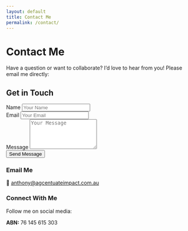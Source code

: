 ```yaml
---
layout: default
title: Contact Me
permalink: /contact/
---
```


<div class="contact-header">
  <h1>Contact Me</h1>
</div>

Have a question or want to collaborate? I’d love to hear from you! Please email me directly:

## Get in Touch

<form action="https://formspree.io/f/your-form-id" method="POST" class="contact-form"> <div class="form-group"> <label for="name">Name</label> <input type="text" id="name" name="name" placeholder="Your Name" required> </div> <div class="form-group"> <label for="email">Email</label> <input type="email" id="email" name="email" placeholder="Your Email" required> </div> <div class="form-group"> <label for="message">Message</label> <textarea id="message" name="message" rows="5" placeholder="Your Message" required></textarea> </div>
<button type="submit" class="submit-btn">Send Message</button></form>

### Email Me
📧 <a href="mailto:&#97;&#110;&#116;&#104;&#111;&#110;&#121;&#64;&#97;&#103;&#99;&#101;&#110;&#116;&#117;&#97;&#116;&#101;&#105;&#109;&#112;&#97;&#99;&#116;&#46;&#99;&#111;&#109;&#46;&#97;&#117;">&#97;&#110;&#116;&#104;&#111;&#110;&#121;&#64;&#97;&#103;&#99;&#101;&#110;&#116;&#117;&#97;&#116;&#101;&#105;&#109;&#112;&#97;&#99;&#116;&#46;&#99;&#111;&#109;&#46;&#97;&#117;</a>

### Connect With Me
Follow me on social media:  
<div class="social-links">
  <a href="https://x.com/AgCentuate" aria-label="Follow on X"><i class="fa-brands fa-x-twitter"></i></a>
  <a href="https://www.linkedin.com/in/anthony-kachenko-60093415/" aria-label="Connect on LinkedIn"><i class="fa-brands fa-linkedin-in"></i></a>
  <a href="https://www.facebook.com/agcentuateimpact" aria-label="Follow on Facebook"><i class="fa-brands fa-facebook-f"></i></a>
</div>

**ABN:** 76 145 615 303